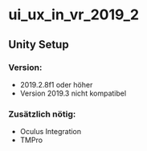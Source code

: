# ui_ux_in_vr_2019_2

## Unity Setup

### Version: 
  - 2019.2.8f1 oder höher
  - Version 2019.3 nicht kompatibel

### Zusätzlich nötig: 
  - Oculus Integration
  - TMPro

